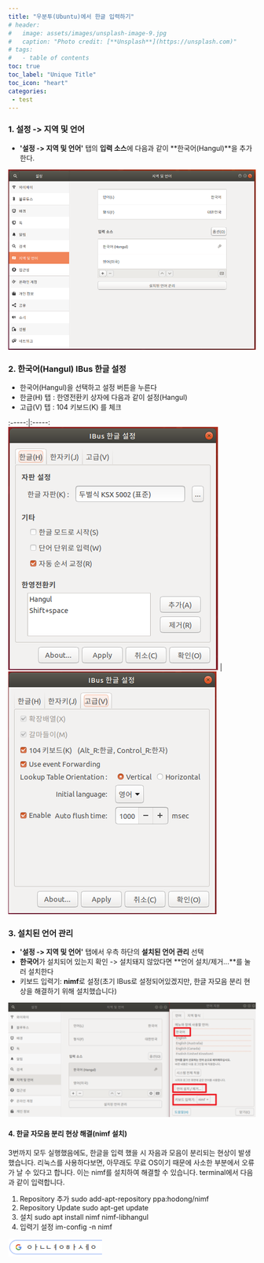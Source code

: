 ```yaml
---
title: "우분투(Ubuntu)에서 한글 입력하기"
# header:
#   image: assets/images/unsplash-image-9.jpg
#   caption: "Photo credit: [**Unsplash**](https://unsplash.com)"
# tags:
#   - table of contents
toc: true
toc_label: "Unique Title"
toc_icon: "heart"
categories:
 - test
---
```


### 1. 설정 -> 지역 및 언어
- **'설정 -> 지역 및 언어'** 탭의 **입력 소스**에 다음과 같이 **한국어(Hangul)**을 추가한다.

![inputsource_local&language](/assets/images/input1.png)

### 2. 한국어(Hangul) IBus 한글 설정
- 한국어(Hangul)을 선택하고 설정 버튼을 누른다
- 한글(H) 탭 : 한영전환키 상자에 다음과 같이 설정(Hangul)
- 고급(V) 탭 : 104 키보드(K) 를 체크

 :-----:|:-----:
![input2](/assets/images/input2.png) | ![input3](/assets/images/input3.png)


### 3. 설치된 언어 관리
 - **'설정 -> 지역 및 언어'** 탭에서 우측 하단의 **설치된 언어 관리** 선택
 - **한국어**가 설치되어 있는지 확인 -> 설치돼지 않았다면 **언어 설치/제거...**를 눌러 설치한다
 - 키보드 입력기: **nimf**로 설정(초기 IBus로 설정되어있겠지만, 한글 자모음 분리 현상을 해결하기 위해 설치했습니다)

 ![ddddd](/assets/images/ddddd.png)

#### 4. 한글 자모음 분리 현상 해결(nimf 설치)
3번까지 모두 실행했음에도, 한글을 입력 했을 시 자음과 모음이 분리되는 현상이 발생했습니다. 리눅스를 사용하다보면, 아무래도 무료 OS이기 때문에 사소한 부분에서 오류가 날 수 있다고 합니다.
이는 nimf를 설치하여 해결할 수 있습니다. terminal에서 다음과 같이 입력합니다.

1. Repository 추가
sudo add-apt-repository ppa:hodong/nimf
2. Repository Update
sudo apt-get update
3. 설치
sudo apt install nimf nimf-libhangul
4. 입력기 설정
im-config -n nimf

![seperated](/assets/images/seperate.png)

